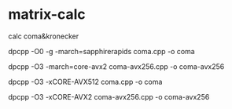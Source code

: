 # matrix-calc
calc coma&amp;kronecker


dpcpp -O0 -g -march=sapphirerapids coma.cpp -o coma

dpcpp -O3 -march=core-avx2 coma-avx256.cpp -o coma-avx256

dpcpp -O3 -xCORE-AVX512 coma.cpp -o coma

dpcpp -O3 -xCORE-AVX2 coma-avx256.cpp -o coma-avx256
